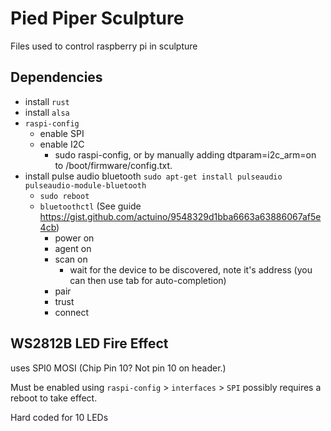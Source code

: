 # Pied Piper Sculpture

Files used to control raspberry pi in sculpture


## Dependencies

- install `rust` 
- install `alsa`
- `raspi-config`
  - enable SPI
  - enable I2C
    - sudo raspi-config, or by manually adding dtparam=i2c_arm=on to /boot/firmware/config.txt.
- install pulse audio bluetooth `sudo apt-get install pulseaudio pulseaudio-module-bluetooth`
  - `sudo reboot`
  - `bluetoothctl` (See guide https://gist.github.com/actuino/9548329d1bba6663a63886067af5e4cb)
    - power on
    - agent on
    - scan on
      - wait for the device to be discovered, note it's address (you can then use tab for auto-completion)
    - pair <dev>
    - trust <dev>
    - connect <dev>

## WS2812B LED Fire Effect

uses SPI0 MOSI (Chip Pin 10? Not pin 10 on header.)

Must be enabled using `raspi-config` > `interfaces` > `SPI` possibly requires a reboot to take effect.

Hard coded for 10 LEDs
